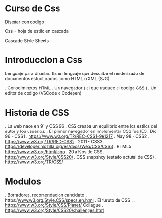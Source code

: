 # Curso de Css

Diseñar con codigo

Css = hoja de estilo en cascada 

Cascade Style Sheets

# Introduccion a Css

Lenguaje para diseñar.
 Es un lenguaje que describe el renderizado de documentos estucturados como HTML o XML (SvG)

 <Que necesitamos >
 . Conociminetos HTML
 . Un navegador ( el que traduce el codigo CSS )
 . Un editor de codigo (VSCode o Codepen)

 # Historia de CSS
 . La web nace en 91 y CSS 96
 . CSS creaba un equilibrio entre los estilos del autor y los usuarios.
 . El primer navegador en implementar CSS fue IE3
 . Dic 96 - CSS1
        . https://www.w3.org/TR/REC-CSS1-961217
 . May 98 - CSS2
        . https://www.w3.org/TR/REC-CSS2
 . 2011 - CSS3
        . https://developer.mozilla.org/es/docs/Web/CSS/CSS3
 . HTML5
        . https://www.w3.org/html/logo
 . 20 a%os de CSS
        . https://www.w3.org/Style/CSS20/
 . CSS snapshoy (estado actutal de CSS)
        . https://www.w3.org/TR/CSS/

# Modulos
. Borradores, recomendacion candidato
        . https:/www.w3.org/Style.CSS/specs.en.html
. El furuto de CSS
        . . https://www.w3.org/Style/CSS/Planet/
Collague
        . https://www.w3.org/Style/CSS20/challenges.html

